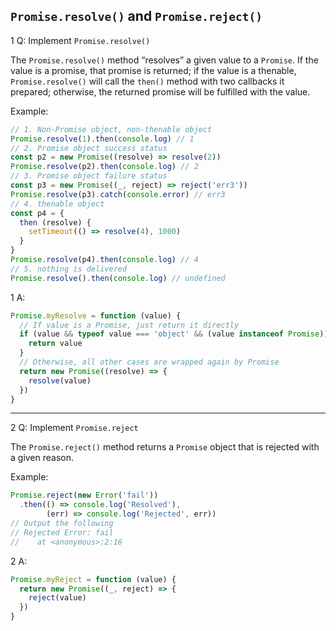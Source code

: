 ## `Promise.resolve()` and `Promise.reject()`

1 Q: Implement `Promise.resolve()`

The `Promise.resolve()` method “resolves” a given value to a `Promise`. If the value is a promise, that promise is returned; if the value is a thenable, `Promise.resolve()` will call the `then()` method with two callbacks it prepared; otherwise, the returned promise will be fulfilled with the value.

Example:
```js
// 1. Non-Promise object, non-thenable object
Promise.resolve(1).then(console.log) // 1
// 2. Promise object success status
const p2 = new Promise((resolve) => resolve(2))
Promise.resolve(p2).then(console.log) // 2
// 3. Promise object failure status
const p3 = new Promise((_, reject) => reject('err3'))
Promise.resolve(p3).catch(console.error) // err3
// 4. thenable object
const p4 = {
  then (resolve) {
    setTimeout(() => resolve(4), 1000)
  }
}
Promise.resolve(p4).then(console.log) // 4
// 5. nothing is delivered
Promise.resolve().then(console.log) // undefined
```

1 A:

```js
Promise.myResolve = function (value) {
  // If value is a Promise, just return it directly
  if (value && typeof value === 'object' && (value instanceof Promise)) {
    return value
  }
  // Otherwise, all other cases are wrapped again by Promise 
  return new Promise((resolve) => {
    resolve(value)
  })
}
```

---

2 Q: Implement `Promise.reject`

The `Promise.reject()` method returns a `Promise` object that is rejected with a given reason.

Example:

```js
Promise.reject(new Error('fail'))
  .then(() => console.log('Resolved'), 
        (err) => console.log('Rejected', err))
// Output the following        
// Rejected Error: fail
//    at <anonymous>:2:16
```

2 A:
```js
Promise.myReject = function (value) {
  return new Promise((_, reject) => {
    reject(value)
  })
}
```
